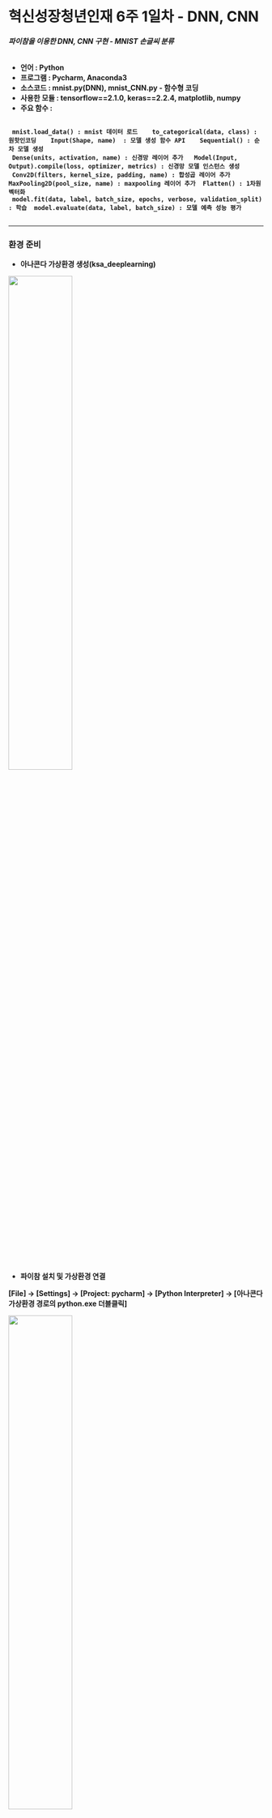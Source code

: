# 혁신성장청년인재 6주 1일차 - DNN, CNN
###### <strong> 파이참을 이용한 DNN, CNN 구현 - MNIST 손글씨 분류

* 언어 : Python
* 프로그램 : Pycharm, Anaconda3
* 소스코드 : mnist.py(DNN), mnist_CNN.py - 함수형 코딩
* 사용한 모듈 : tensorflow==2.1.0, keras==2.2.4, matplotlib, numpy
* 주요 함수 :

```

 mnist.load_data() : mnist 데이터 로드    to_categorical(data, class) : 원핫인코딩    Input(Shape, name)  : 모델 생성 함수 API    Sequential() : 순차 모델 생성   
 Dense(units, activation, name) : 신경망 레이어 추가   Model(Input, Output).compile(loss, optimizer, metrics) : 신경망 모델 인스턴스 생성 
 Conv2D(filters, kernel_size, padding, name) : 합성곱 레이어 추가  MaxPooling2D(pool_size, name) : maxpooling 레이어 추가  Flatten() : 1차원 벡터화
 model.fit(data, label, batch_size, epochs, verbose, validation_split) : 학습  model.evaluate(data, label, batch_size) : 모델 예측 성능 평가
 
 ```
 

----------------------------------------

### 환경 준비

* 아나콘다 가상환경 생성(ksa_deeplearning)

<img src = "https://user-images.githubusercontent.com/72690336/118500260-9c2ffa00-b762-11eb-9e22-213cdc5c6cb2.png" width="50%" height="50%">

* 파이참 설치 및 가상환경 연결

[File] -> [Settings] -> [Project: pycharm] -> [Python Interpreter] -> [아나콘다 가상환경 경로의 python.exe 더블클릭]

<img src = "https://user-images.githubusercontent.com/72690336/118503181-57f22900-b765-11eb-9df7-ede0ae64c3a1.png" width="50%" height="50%">

-해당 가상환경의 패키지들이 load된 것을 볼 수 있다.

----------------------------------------

### DNN

* 이미지 샘플

<img src = "https://user-images.githubusercontent.com/72690336/118503878-fa121100-b765-11eb-864d-434c320803d5.png" width="50%" height="50%">

-train 셋 60000장, test셋 10000장

* 모델 구조
  * 입력레이어 1, 히든레이어 4, 출력레이어 1
  * train : 48000, validation : 12000
  * 활성화함수 : relu, 출력층 활성화함수 : softmax

<img src = "https://user-images.githubusercontent.com/72690336/118507750-7bb76e00-b769-11eb-9dd7-8598563529be.png" width="50%" height="50%">

<img src = "https://user-images.githubusercontent.com/72690336/118504411-73116880-b766-11eb-86e7-1223b22e6b00.png" width="50%" height="50%">

* 모델 성능
  * 훈련셋 : loss: 0.0187 - accuracy: 0.9940 - val_loss: 0.1067 - val_accuracy: 0.9753
  * 테스트셋 : loss: 0.0974 - accuracy: 0.9758

* 학습 모델 그래프

<img src = "https://user-images.githubusercontent.com/72690336/118505567-7e18c880-b767-11eb-8e9a-fc26a7f1de2c.png" width="40%" height="40%">  <img src = "https://user-images.githubusercontent.com/72690336/118506467-4c543180-b768-11eb-968a-9697f8b80e38.png" width="40%" height="40%">

-epochs 반복 차수가 높아질수록 점점 모델 향상 정도가 낮아진다. 

----------------------------------------

### CNN

* 데이터 : 위와 동일

* 모델 구조
  * 입력레이어 1, 합성곱 레이어(각 층마다 MaxPooling 적용) 2, Flatten 1, 은닉레이어 1, 출력레이어 1
  * train : 48000, validation : 12000
  * Padding : 사용안함, 활성화함수 : relu, 출력층 활성화함수 : softmax

<img src = "https://user-images.githubusercontent.com/72690336/118510261-c0440900-b76b-11eb-8131-757ec8aa496d.png" width="70%" height="70%">

* 모델 성능
  * 훈련셋 : loss: 0.0052 - accuracy: 0.9981 - val_loss: 0.0567 - val_accuracy: 0.9872
  * 테스트셋 : loss: 0.0468 - accuracy: 0.9886

-DNN보다 train과 validation셋에 대한 성능이 소폭 상승했다.
-test셋에 대한 accuracy 또한 상승했다. -> DNN보다 이미지 분류에 더 효율적인 예측 결과를 보인다.

* 학습 모델 그래프

<img src = "https://user-images.githubusercontent.com/72690336/118532726-3eaba580-b782-11eb-87fa-4f00966808b2.png" width="40%" height="40%">  <img src = "https://user-images.githubusercontent.com/72690336/118532793-4f5c1b80-b782-11eb-99cf-7734501a867e.png" width="40%" height="40%">

-epochs 반복 차수가 높아질수록 점점 모델 향상 정도가 낮아진다. 
-1회 이상 반복 수행 시점부터 train과 validation 셋의 성능이 차이가 나기 시작한다.

----------------------------------------

### 의문점

* CNN에서 은닉층을 더 추가하면 결과가 어떻게 되는가?
* epoch가 1 이상 시점부터 오버피팅이 시작되는 것인가?
